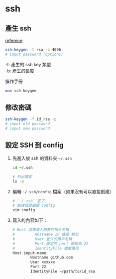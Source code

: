# ssh

## 產生 ssh

[referece](https://git-scm.com/book/zh-tw/v1/%E4%BC%BA%E6%9C%8D%E5%99%A8%E4%B8%8A%E7%9A%84-Git-%E7%94%9F%E6%88%90-SSH-%E5%85%AC%E9%96%8B%E9%87%91%E9%91%B0)

```sh
ssh-keygen -t rsa -b 4096
# input password (options)
```
-t: 產生的 ssh key 類型  
-b: 產生的長度

操作手冊

```sh
man ssh-keygen
```

## 修改密碼

```sh
ssh-keygen -f id_rsa -p
# input old password
# input new password
```

## 設定 SSH 到 config

1. 先進入放 ssh 的資料夾 `~/.ssh`
    ```sh
    cd ~/.ssh
    
    # 列出檔案
    ls -a
    ```
2. 編輯 `~/.ssh/config` 檔案（如果沒有可以直接創建）
    ```sh
    # `~/.ssh` 底下
    # 創建或是編輯 config
    vim config
    ```
3. 寫入的內容如下：
    ```sh
    # Host 這裡填入想要的指令名稱
    #         Hostname IP 或是 網址
    #         User 登入的用戶名稱
    #         Port 設定的 port 預設為 22
    #         IdentityFile 檔案路徑
    Host input-name
            Hostname github.com
            User xxxxxx
            Port 22
            IdentityFile ~/path/to/id_rsa
    ```
